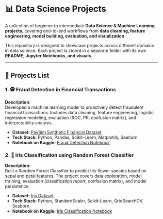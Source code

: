 # 📊 Data Science Projects  

A collection of beginner to intermediate **Data Science & Machine Learning projects**, covering end-to-end workflows from **data cleaning, feature engineering, model building, evaluation, and visualization**.  

This repository is designed to showcase projects across different domains in data science. Each project is stored in a separate folder with its own **README, Jupyter Notebooks, and visuals**.  

---

## 🔎 Projects  List

### 1. 🕵️ Fraud Detection in Financial Transactions  
**Description:**  
Developed a machine learning model to proactively detect fraudulent financial transactions. Includes data cleaning, feature engineering, logistic regression modeling, evaluation (ROC, PR, confusion matrix), and interpretability analysis.  

- **Dataset:** [PaySim Synthetic Financial Dataset](https://www.kaggle.com/datasets/ealaxi/paysim1)  
- **Tech Stack:** Python, Pandas, Scikit-Learn, Matplotlib, Seaborn  
- **Notebook on Kaggle:** [Fraud Detection Notebook](https://www.kaggle.com/code/dpdesh/fraud-detection) <!-- Replace with your actual Kaggle notebook link -->  

### 2. 🌸 Iris Classification using Random Forest Classifier  
**Description:**  
Built a Random Forest Classifier to predict Iris flower species based on sepal and petal features. The project covers data exploration, model training, evaluation (classification report, confusion matrix), and model persistence.  

- **Dataset:** [Iris Dataset](https://www.kaggle.com/datasets/saurabh00007/iriscsv)  
- **Tech Stack:** Python, StandardScaler, Scikit-Learn, GridSearchCV, Seaborn,  
- **Notebook on Kaggle:** [Iris Classification Notebook](https://www.kaggle.com/code/dpdesh/iris-classification-using-random-forest-classifier)
 <!-- Replace with your actual Kaggle notebook link -->  

